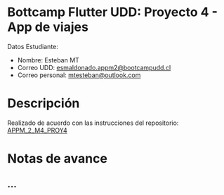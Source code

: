 # Bottcamp Flutter UDD: Proyecto 4 - App de viajes
Datos Estudiante:

* Nombre: Esteban MT
* Correo UDD: esmaldonado.appm2@bootcampudd.cl
* Correo personal: mtesteban@outlook.com

# Descripción
Realizado de acuerdo con las instrucciones del repositorio: [APPM_2_M4_PROY4](https://github.com/UDDBootcamp/APPM_2_M4_PROY4)

# Notas de avance
## ...
